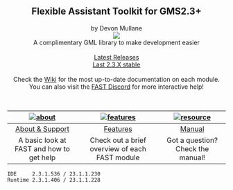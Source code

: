 <h2 align="center">
Flexible Assistant Toolkit for GMS2.3+
</h2>
<p align="center">
by Devon Mullane<br>
  <a href="https://github.com/Hyomoto/FAST/wiki"><img src="https://user-images.githubusercontent.com/6281477/95689209-359b9a00-0bdd-11eb-8f94-850252d47c68.png" align="center"></a><br>
  A complimentary GML library to make development easier<br><br>
  <a href="https://github.com/JujuAdams/Input/releases">Latest Releases</a><br>
  <a href="https://github.com/Hyomoto/FAST/releases/tag/v3.3hRC4">Last 2.3.X stable</a><br><br>
  Check the <a href="https://github.com/Hyomoto/FAST/wiki">Wiki</a> for the most up-to-date documentation on each module.<br>
  You can also visit the <a href="https://discord.gg/YaKukPUpmS">FAST Discord</a> for more interactive help!<br>
</p>
<br>
<table role="table">
<thead>
<tr>
<th align="center"><a href="https://github.com/Hyomoto/FAST/wiki/About-&-Support"><img src="https://user-images.githubusercontent.com/6281477/95686659-37f5f800-0bcd-11eb-991b-d44d72cfc2c6.png" alt="about"></a></th>
<th align="center"><a href="https://github.com/Hyomoto/FAST/wiki/Features"><img src="https://user-images.githubusercontent.com/6281477/95686661-37f5f800-0bcd-11eb-9c9c-9f19b9382df4.png" alt="features"></a></th>
<th align="center"><a href="https://github.com/Hyomoto/FAST/wiki/Manual"><img src="https://user-images.githubusercontent.com/6281477/95686658-37f5f800-0bcd-11eb-8e7d-c13d56c3e081.png" alt="resource"></a></th>
</tr>
</thead>
<tbody>
<tr>
<td align="center"><a href="https://github.com/Hyomoto/FAST/wiki/About-&amp;-Support">About &amp; Support</a></td>
<td align="center"><a href="https://github.com/Hyomoto/FAST/wiki/Features">Features</a></td>
<td align="center"><a href="https://github.com/Hyomoto/FAST/wiki/Manual">Manual</a></td>
</tr>
<tr>
<td align="center">A basic look at FAST and how to get help</td>
<td align="center">Check out a brief overview of each FAST module</td>
<td align="center">Got a question? Check the manual!</td>
</tr>
</tbody>
</table>
<div class="snippet-clipboard-content position-relative" data-snippet-clipboard-copy-content="IDE     2.3.1.536 / 23.1.1.230
Runtime 2.3.1.406 / 23.1.1.228
"><pre><code>IDE     2.3.1.536 / 23.1.1.230
Runtime 2.3.1.406 / 23.1.1.228
</code></pre></div>
